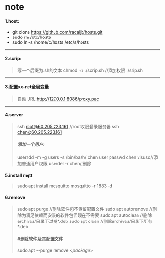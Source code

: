 # note
#### 1.host:
- git clone https://github.com/racaljk/hosts.git	
- sudo rm /etc/hosts
- sudo ln -s /home/c/hosts /etc/s/hosts
---
#### 2.scrip:
> 写一个后缀为.sh的文本
> chmod +x ./scrip.sh                            //添加权限
>  ./srip.sh
---
#### 3.配置xx-net全局变量
> 自动
> URL:http://127.0.0.1:8086/proxy.pac
---
#### 4.server
> ssh root@60.205.223.161 			//root权限登录服务器
> ssh chen@60.205.223.161	
> ##### 添加一个用户:
> useradd -m -g users -s /bin/bash/ chen
> user
> passwd chen
>  visuso//添加普通用户权限
> userdel -r chen//删除
#### 5.install mqtt
> sudo apt install mosquitto
> mosquitto -r 1883 -d
#### 6.remove
> sudo apt purge <package>   //删除软件包不保留配置文件
> sudo apt autoremove <package>  //删除为满足依赖而安装的软件包但现在不需要
> sudo apt autoclean <package>   //删除archives/目录下过期*.deb
> sudo apt clean <package>       //删除archives/目录下所有*.deb
> #### \#删除软件及其配置文件
> sudo apt --purge remove <*package*>
